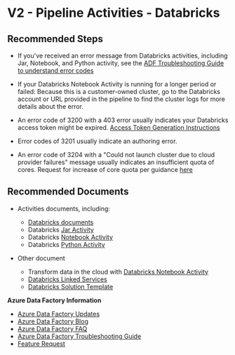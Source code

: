 <properties
  pagetitle="V2 - Pipeline Activities - Databricks&#xD;"
  service=""
  resource=""
  ms.author="chez,haoc,rakatuko,dfandel"
  selfhelptype="Generic"
  supporttopicids="32629480"
  resourcetags=""
  productpesids="15613"
  cloudenvironments="public,fairfax,usnat,ussec"
  articleid="3d7b6288-51d3-4d2d-b4f7-0822b21160f5"
  ownershipid="AzureData_DataFactory" />
# V2 - Pipeline Activities - Databricks

## **Recommended Steps**

* If you've received an error message from Databricks activities, including Jar, Notebook, and Python activity, see the [ADF Troubleshooting Guide to understand error codes](https://docs.microsoft.com/azure/data-factory/data-factory-troubleshoot-guide#azure-databricks)

* If your Databricks Notebook Activity is running for a longer period or failed: Because this is a customer-owned cluster, go to the Databricks account or URL provided in the pipeline to find the cluster logs for more details about the error.

* An error code of 3200 with a 403 error usually indicates your Databricks access token might be expired.  [Access Token Generation Instructions](https://docs.azuredatabricks.net/api/latest/authentication.html#generate-a-token)

* Error codes of 3201 usually indicate an authoring error.

* An error code of 3204 with a "Could not launch cluster due to cloud provider failures" message usually indicates an insufficient quota of cores. Request for increase of core quota per guidance [here](https://docs.microsoft.com/en-us/azure/azure-portal/supportability/per-vm-quota-requests)

## **Recommended Documents**

* Activities documents, including:
  * [Databricks documents](https://docs.microsoft.com/en-us/azure/databricks/)
  * Databricks [Jar Activity](https://docs.microsoft.com/azure/data-factory/transform-data-databricks-jar)
  * Databricks [Notebook Activity](https://docs.microsoft.com/azure/data-factory/transform-data-databricks-notebook)
  * Databricks [Python Activity](https://docs.microsoft.com/azure/data-factory/transform-data-databricks-python)

* Other document
  * Transform data in the cloud with [Databricks Notebook Activity](https://docs.microsoft.com/azure/data-factory/transform-data-using-databricks-notebook)
  * [Databricks Linked Services](https://docs.microsoft.com/en-us/azure/data-factory/compute-linked-services#azure-databricks-linked-service)
  * [Databricks Solution Template](https://docs.microsoft.com/en-us/azure/data-factory/solution-template-databricks-notebook)

**Azure Data Factory Information** 

* [Azure Data Factory Updates](https://azure.microsoft.com/en-us/updates/?query=factory)
* [Azure Data Factory Blog](https://techcommunity.microsoft.com/t5/azure-data-factory/bg-p/AzureDataFactoryBlog)
* [Azure Data Factory FAQ](https://docs.microsoft.com/azure/data-factory/frequently-asked-questions)
* [Azure Data Factory Troubleshooting Guide](https://docs.microsoft.com/en-us/azure/data-factory/data-factory-troubleshoot-guide)
* [Feature Request](https://feedback.azure.com/forums/270578-azure-data-factory)